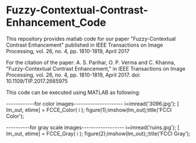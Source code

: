 # Fuzzy-Contextual-Contrast-Enhancement_Code
This repository provides matlab code for  our paper "Fuzzy-Contextual Contrast Enhancement" published in IEEE Transactions on Image Processing, vol. 26, no. 4, pp. 1810-1819, April 2017 

For the citation of the paper: A. S. Parihar, O. P. Verma and C. Khanna, "Fuzzy-Contextual Contrast Enhancement," in IEEE Transactions on Image Processing, vol. 26, no. 4, pp. 1810-1819, April 2017.
doi: 10.1109/TIP.2017.2665975

This code can be executed using MATLAB as following:

------------for color images---------------------
i=imread('3096.jpg');
[ Im_out, etime] = FCCE_Color( i );
figure(1);imshow(Im_out);title('FCCI Color');

----------for gray scale images------------------
i=imread('ruins.jpg');
[ Im_out, etime] = FCCE_Gray( i );
figure(2);imshow(Im_out);;title('FCCI Gray');
